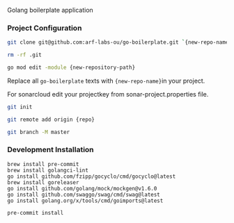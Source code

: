 Golang boilerplate application

### Project Configuration

```bash
git clone git@github.com:arf-labs-ou/go-boilerplate.git `{new-repo-name}`

rm -rf .git

go mod edit -module {new-repository-path}
```

Replace all `go-boilerplate` texts with `{new-repo-name}`in your project.

For sonarcloud edit your projectkey from sonar-project.properties file.


```bash
git init

git remote add origin {repo}

git branch -M master
```



### Development Installation

```
brew install pre-commit
brew install golangci-lint
go install github.com/fzipp/gocyclo/cmd/gocyclo@latest
brew install goreleaser
go install github.com/golang/mock/mockgen@v1.6.0
go install github.com/swaggo/swag/cmd/swag@latest
go install golang.org/x/tools/cmd/goimports@latest
```

```
pre-commit install
```